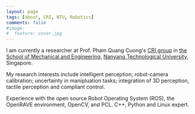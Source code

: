 ```yaml
---
layout: page
tags: [about, CRI, NTU, Robotics]
comments: false
#image:
#  feature: cover.jpg
---
```


I am currently a researcher at Prof. Pham Quang Cuong's [CRI group](http://www.ntu.edu.sg/home/cuong/) in [the School of Mechanical and
Engineering](http://www.mae.ntu.edu.sg/Pages/Home.aspx), [Nanyang
Technological University](http://www.ntu.edu.sg/Pages/home.aspx),
Singapore.

My research interests include intelligent perception; robot-camera
calibration; uncertainty in manipluation tasks; integration of 3D
perception, tactile perception and compliant control.

Experience with the open source Robot Operating System (ROS), the
OpenRAVE environment, OpenCV, and PCL. C++, Python and Linux expert.
